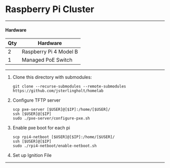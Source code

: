 # Raspberry Pi Cluster

---

#### Hardware

| Qty | Hardware |
| - | ----------- |
| 2 | Raspberry Pi 4 Model B | 
| 1 | Managed PoE Switch |

---

01. Clone this directory with submodules:
    >
        git clone --recurse-submodules --remote-submodules https://github.com/jsterlingholt/homelab

02. Configure TFTP server
    >
        scp pxe-server [$USER]@[$IP]:/home/[$USER]/
        ssh [$USER]@[$IP]
        sudo ./pxe-server/configure-pxe.sh

03. Enable pxe boot for each pi
    > 
        scp rpi4-netboot [$USER]@[$IP]:/home/[$USER]/
        ssh [$USER]@[$IP]
        sudo ./rpi4-netboot/enable-netboot.sh

03. Set up Ignition File

---
